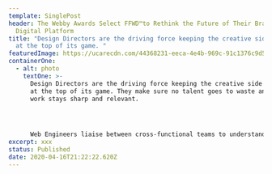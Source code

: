 ```yaml
---
template: SinglePost
header: The Webby Awards Select FFWD™to Rethink the Future of Their Brand and
  Digital Platform
title: "Design Directors are the driving force keeping the creative side of Huge
  at the top of its game. "
featuredImage: https://ucarecdn.com/44368231-eeca-4e4b-969c-91c1376c9d50/
containerOne:
  - alt: photo
    textOne: >-
      Design Directors are the driving force keeping the creative side of Huge
      at the top of its game. They make sure no talent goes to waste and the
      work stays sharp and relevant.




      Web Engineers liaise between cross-functional teams to understand core presentation layer requirements and recommend and implement solutions that follow best practices.  They’re the client-side engineers and lead initiatives on some of our largest client engagements.
excerpt: xxx
status: Published
date: 2020-04-16T21:22:22.620Z
---
```

